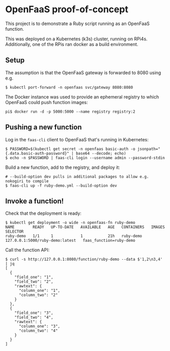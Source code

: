 # OpenFaaS proof-of-concept

This project is to demonstrate a Ruby script running as an OpenFaaS function.

This was deployed on a Kubernetes (k3s) cluster, running on RPi4s.
Additionally, one of the RPis ran docker as a build environment.

## Setup

The assumption is that the OpenFaaS gateway is forwarded to 8080 using e.g.

```
$ kubectl port-forward -n openfaas svc/gateway 8080:8080
```

The Docker instance was used to provide an ephemeral registry to which OpenFaaS could push function images:

```
pi$ docker run -d -p 5000:5000 --name registry registry:2
```

## Pushing a new function

Log in the `faas-cli` client to OpenFaaS that's running in Kubernetes:

```
$ PASSWORD=$(kubectl get secret -n openfaas basic-auth -o jsonpath="{.data.basic-auth-password}" | base64 --decode; echo)
$ echo -n $PASSWORD | faas-cli login --username admin --password-stdin
```

Build a new function, add to the registry, and deploy it:

```
# --build-option dev pulls in additional packages to allow e.g. nokogiri to compile
$ faas-cli up -f ruby-demo.yml --build-option dev
```

## Invoke a function!

Check that the deployment is ready:

```
$ kubectl get deployment -o wide -n openfaas-fn ruby-demo
NAME        READY   UP-TO-DATE   AVAILABLE   AGE   CONTAINERS   IMAGES                            SELECTOR
ruby-demo   1/1     1            1           21h   ruby-demo    127.0.0.1:5000/ruby-demo:latest   faas_function=ruby-demo
```

Call the function API:

```
$ curl -s http://127.0.0.1:8080/function/ruby-demo --data $'1,2\n3,4' | jq
[
  {
    "field_one": "1",
    "field_two": "2",
    "rawtext": {
      "column_one": "1",
      "column_two": "2"
    }
  },
  {
    "field_one": "3",
    "field_two": "4",
    "rawtext": {
      "column_one": "3",
      "column_two": "4"
    }
  }
]
```
